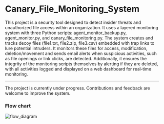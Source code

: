# Canary_File_Monitoring_System
This project is a security tool designed to detect insider threats and unauthorized file access within an organization.
It uses a layered monitoring system with three Python scripts: agent_monitor_backup.py, agent_monitor.py, and canary_file_monitoring.py. The system creates and tracks decoy files (file1.txt, file2.zip, file3.csv) embedded with trap links to lure potential intruders. It monitors these files for access, modification, deletion/movement and sends email alerts when suspicious activities, such as file openings or link clicks, are detected. Additionally, it ensures the integrity of the monitoring scripts themselves by alerting if they are deleted, with all activities logged and displayed on a web dashboard for real-time monitoring.
___________________________________________________________________
The project is currently under progress. Contributions and feedback are welcome to improve the system.

### Flow chart
![flow_diagram](https://github.com/user-attachments/assets/2f5ec36b-1cb0-4a01-8935-cec433d5ffe6)
